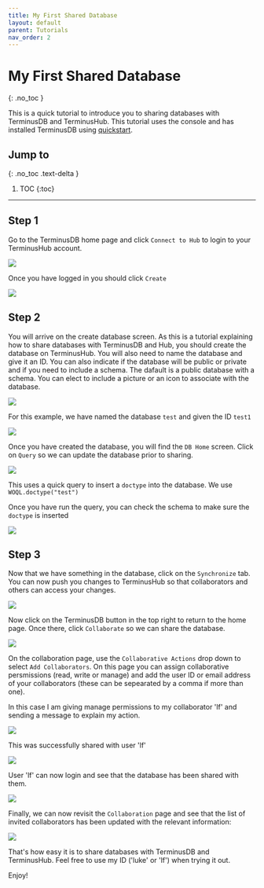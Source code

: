 ```yaml
---
title: My First Shared Database
layout: default
parent: Tutorials
nav_order: 2
---
```

# My First Shared Database

{: .no_toc }

This is a quick tutorial to introduce you to sharing databases with TerminusDB and TerminusHub. This tutorial uses the console and has installed TerminusDB using [quickstart](https://github.com/terminusdb/terminusdb-quickstart). 

## Jump to

{: .no_toc .text-delta }

1. TOC
   {:toc}

- - -

## Step 1

Go to the TerminusDB home page and click `Connect to Hub` to login to your TerminusHub account. 

![](/docs/assets/uploads/logged-out-1-2-.jpg)

Once you have logged in you should click `Create` 

![](/docs/assets/uploads/logged-in.jpg)

## Step 2

You will arrive on the create database screen. As this is a tutorial explaining how to share databases with TerminusDB and Hub, you should create the database on TerminusHub. You will also need to name the database and give it an ID. You can also indicate if the database will be public or private and if you need to include a schema. The dafault is a public database with a schema. You can elect to include a picture or an icon to associate with the database.

![](/docs/assets/uploads/create-on-hub.jpg)

For this example, we have named the database `test` and given the ID `test1`

![](/docs/assets/uploads/create-2.jpg)

Once you have created the database, you will find the `DB Home` screen. Click on `Query` so we can update the database prior to sharing. 

![](/docs/assets/uploads/query-doctype.jpg)

This uses a quick query to insert a `doctype` into the database. We use `WOQL.doctype("test")`

Once you have run the query, you can check the schema to make sure the `doctype` is inserted

![](/docs/assets/uploads/schema.jpg)

## Step 3

Now that we have something in the database, click on the `Synchronize` tab. You can now push you changes to TerminusHub so that collaborators and others can access your changes. 

![](/docs/assets/uploads/sync.jpg)

Now click on the TerminusDB button in the top right to return to the home page. Once there, click `Collaborate` so we can share the database.

![](/docs/assets/uploads/home-with-test.jpg)

On the collaboration page, use the `Collaborative Actions` drop down to select `Add Collaborators`. On this page you can assign collaborative persmissions (read, write or manage) and add the user ID or email address of your collaborators (these can be sepearated by a comma if more than one). 

In this case I am giving manage permissions to my collaborator 'lf' and sending a message to explain my action. 

![](/docs/assets/uploads/share-1.jpg)

This was successfully shared with user 'lf'

![](/docs/assets/uploads/share-2.jpg)

User 'lf' can now login and see that the database has been shared with them.

![](/docs/assets/uploads/success.jpg)

Finally, we can now revisit the `Collaboration` page and see that the list of invited collaborators has been updated with the relevant information:

![](/docs/assets/uploads/share-list.jpg)

That's how easy it is to share databases with TerminusDB and TerminusHub. Feel free to use my ID ('luke' or 'lf') when trying it out.

Enjoy!